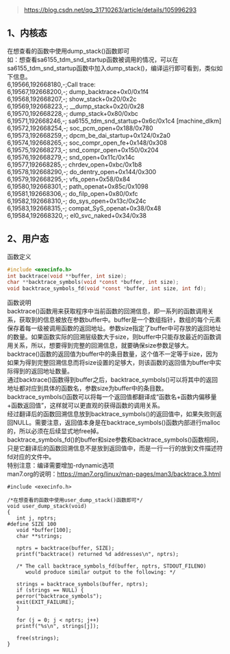 > https://blog.csdn.net/qq_31710263/article/details/105996293

## 1、内核态 
在想查看的函数中使用dump_stack()函数即可  
如：想查看sa6155_tdm_snd_startup函数被调用的情况，可以在sa6155_tdm_snd_startup函数中加入dump_stack()，编译运行即可看到，类似如下信息。  
    6,19566,192668180,-;Call trace:  
    6,19567,192668200,-; dump_backtrace+0x0/0x1f4  
    6,19568,192668207,-; show_stack+0x20/0x2c  
    6,19569,192668223,-; __dump_stack+0x20/0x28  
    6,19570,192668228,-; dump_stack+0x80/0xbc  
    6,19571,192668246,-; sa6155_tdm_snd_startup+0x6c/0x1c4 [machine_dlkm]  
    6,19572,192668254,-; soc_pcm_open+0x188/0x780  
    6,19573,192668259,-; dpcm_be_dai_startup+0x124/0x2a0  
    6,19574,192668265,-; soc_compr_open_fe+0x148/0x308  
    6,19575,192668273,-; snd_compr_open+0x150/0x204  
    6,19576,192668279,-; snd_open+0x11c/0x14c  
    6,19577,192668285,-; chrdev_open+0xbc/0x1b8  
    6,19578,192668290,-; do_dentry_open+0x144/0x300  
    6,19579,192668295,-; vfs_open+0x58/0x84  
    6,19580,192668301,-; path_openat+0x85c/0x1098  
    6,19581,192668306,-; do_filp_open+0x80/0xfc  
    6,19582,192668310,-; do_sys_open+0x13c/0x24c  
    6,19583,192668315,-; compat_SyS_openat+0x38/0x48  
    6,19584,192668320,-; el0_svc_naked+0x34/0x38  
    

## 2、用户态
函数定义  
```c
#include <execinfo.h>  
int backtrace(void **buffer, int size);  
char **backtrace_symbols(void *const *buffer, int size);  
void backtrace_symbols_fd(void *const *buffer, int size, int fd);  
```

函数说明  
backtrace()函数用来获取程序中当前函数的回溯信息，即一系列的函数调用关系，获取到的信息被放在参数buffer中。buffer是一个数组指针，数组的每个元素保存着每一级被调用函数的返回地址。参数size指定了buffer中可存放的返回地址的数量。如果函数实际的回溯层级数大于size，则buffer中只能存放最近的函数调用关系，所以，想要得到完整的回溯信息，就要确保size参数足够大。  
backtrace()函数的返回值为buffer中的条目数量，这个值不一定等于size，因为如果为得到完整回溯信息而将size设置的足够大，则该函数的返回值为buffer中实际得到的返回地址数量。  
通过backtrace()函数得到buffer之后，backtrace_symbols()可以将其中的返回地址都对应到具体的函数名，参数size为buffer中的条目数。backtrace_symbols()函数可以将每一个返回值都翻译成“函数名+函数内偏移量+函数返回值”，这样就可以更直观的获得函数的调用关系。  
经过翻译后的函数回溯信息放到backtrace_symbols()的返回值中，如果失败则返回NULL。需要注意，返回值本身是在backtrace_symbols()函数内部进行malloc的，所以必须在后续显式地free掉。  
backtrace_symbols_fd()的buffer和size参数和backtrace_symbols()函数相同，只是它翻译后的函数回溯信息不是放到返回值中，而是一行一行的放到文件描述符fd对应的文件中。  
特别注意：编译需要增加-rdynamic选项  
man7.org的说明：https://man7.org/linux/man-pages/man3/backtrace.3.html
  
    
    #include <execinfo.h>
    
    /*在想查看的函数中使用user_dump_stack()函数即可*/
    void user_dump_stack(void)
    {
       int j, nptrs;
    #define SIZE 100
       void *buffer[100];
       char **strings;
    
       nptrs = backtrace(buffer, SIZE);
       printf("backtrace() returned %d addresses\n", nptrs);
    
       /* The call backtrace_symbols_fd(buffer, nptrs, STDOUT_FILENO)
          would produce similar output to the following: */
    
       strings = backtrace_symbols(buffer, nptrs);
       if (strings == NULL) {
       perror("backtrace_symbols");
       exit(EXIT_FAILURE);
       }
    
       for (j = 0; j < nptrs; j++)
       printf("%s\n", strings[j]);
    
       free(strings);
    }

